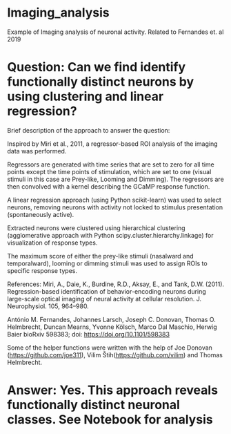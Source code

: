 # Imaging_analysis

Example of Imaging analysis of neuronal activity.
Related to Fernandes et. al 2019

# Question: Can we find identify functionally distinct neurons by using clustering and linear regression?

Brief description of the approach to answer the question:

Inspired by Miri et al., 2011, a regressor-based ROI analysis of the imaging data was performed.

Regressors are generated with time series that are set to zero for all time points except the time points of stimulation, which are set to one (visual stimuli in this case are Prey-like, Looming and Dimming). 
The regressors are then convolved with a kernel describing the GCaMP response function.

A linear regression approach (using Python scikit-learn) was used to select neurons, removing neurons with activity not locked to stimulus presentation (spontaneously active).

Extracted neurons were clustered using hierarchical clustering (agglomerative approach with Python scipy.cluster.hierarchy.linkage) for visualization of response types.

The maximum score of either the prey-like stimuli (nasalward and temporalward), looming or dimming stimuli was used to assign ROIs to specific response types.

References:
Miri, A., Daie, K., Burdine, R.D., Aksay, E., and Tank, D.W. (2011). Regression-based identification of behavior-encoding neurons during large-scale optical imaging of neural activity at cellular resolution. J. Neurophysiol. 105, 964–980.

António M. Fernandes, Johannes Larsch, Joseph C. Donovan, Thomas O. Helmbrecht, Duncan Mearns, Yvonne Kölsch, Marco Dal Maschio, Herwig Baier
bioRxiv 598383; doi: https://doi.org/10.1101/598383

Some of the helper functions were written with the help of Joe Donovan (https://github.com/joe311), Vilim Štih(https://github.com/vilim) and Thomas Helmbrecht.

# Answer: Yes. This approach reveals functionally distinct neuronal classes. See Notebook for analysis
